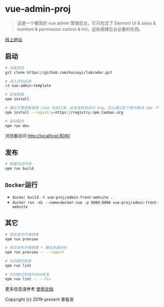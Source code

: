 # vue-admin-proj

> 这是一个极简的 vue admin 管理后台。它只包含了 Element UI & axios & iconfont & permission control & lint，这些搭建后台必要的东西。

[线上地址](http://www.youzz.fun)

## 启动

```bash
# 克隆项目
git clone https://github.com/kaisayi/labrador.git

# 进入项目目录
cd vue-admin-template

# 安装依赖
npm install

# 建议不要直接使用 cnpm 安装以来，会有各种诡异的 bug。可以通过如下操作解决 npm 下载速度慢的问题
npm install --registry=https://registry.npm.taobao.org

# 启动服务
npm run dev
```

浏览器访问 [http://localhost:8080](http://localhost:8080)

## 发布

```bash
# 构建测试环境
npm run build

```

## `Docker`运行

- `docker build -t vue-proj/admin-front-website .`
- `docker run -di --name=docker-vue -p 8080:8080 vue-proj/admin-front-website`

## 其它

```bash
# 预览发布环境效果
npm run preview

# 预览发布环境效果 + 静态资源分析
npm run preview -- --report

# 代码格式检查
npm run lint

# 代码格式检查并自动修复
npm run lint -- --fix
```

更多信息请参考 [使用文档](https://panjiachen.github.io/vue-element-admin-site/zh/)

Copyright (c) 2019-present 章鱼哥
